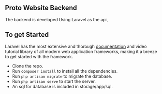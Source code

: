 ## Proto Website Backend

The backend is developed Using Laravel as the api,

## To get Started

Laravel has the most extensive and thorough [documentation](https://laravel.com/docs) and video tutorial library of all modern web application frameworks, making it a
breeze to get started with the framework.

- Clone the repo.
- Run `composer install` to install all the dependencies.
- Run `php artisan migrate` to migrate the database.
- Run `php artisan serve` to start the server.
- An sql for database is included in storage/app/sql.

